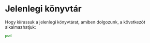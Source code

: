# Jelenlegi könyvtár

Hogy kiírassuk a jelenlegi könyvtárat, amiben dolgozunk, a következőt alkalmazhatjuk:
```bash
pwd
```

